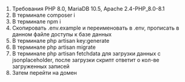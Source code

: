 1. Требования PHP 8.0, MariaDB 10.5, Apache 2.4-PHP_8.0-8.1
2. В терминале composer i
3. В терминале npm i
4. Скопировать .env.example и переименовать в .env, прописать в данном файле доступы к базе данных
5. В терминале php artisan key:generate
6. В терминале php artisan migrate
7. В терминале php artisan fetchdata для загрузки данных с jsonplaceholder, после загрузки скрипт ответит о кол-ве загруженных записей
8. Затем перейти на домен
